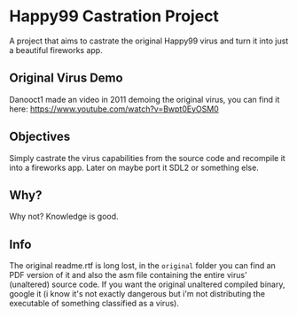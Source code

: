# Happy99 Castration Project
A project that aims to castrate the original Happy99 virus and turn it into just a beautiful fireworks app.

## Original Virus Demo
Danooct1 made an video in 2011 demoing the original virus, you can find it here: https://www.youtube.com/watch?v=Bwpt0EyOSM0

## Objectives
Simply castrate the virus capabilities from the source code and recompile it into a fireworks app. Later on maybe port it SDL2 or something else.

## Why?
Why not? Knowledge is good.

## Info
The original readme.rtf is long lost, in the `original` folder you can find an PDF version of it and also the asm file containing the entire virus' (unaltered) source code. If you want the original unaltered compiled binary, google it (i know it's not exactly dangerous but i'm not distributing the executable of something classified as a virus).
